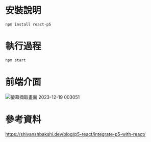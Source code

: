# 安裝說明

    npm install react-p5

# 執行過程

    npm start

# 前端介面
![螢幕擷取畫面 2023-12-19 003051](https://github.com/JOE-CHOU88/DCT-Final-Project-React-With-P5/assets/62171839/a51e5afc-a18d-4362-ad15-bfd9910d5aa3)

# 參考資料
https://shivanshbakshi.dev/blog/p5-react/integrate-p5-with-react/